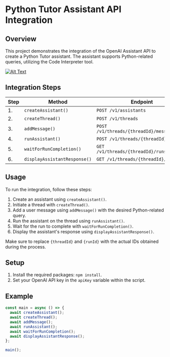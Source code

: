 # Python Tutor Assistant API Integration

## Overview

This project demonstrates the integration of the OpenAI Assistant API to create a Python Tutor assistant. The assistant supports Python-related queries, utilizing the Code Interpreter tool.

[![Alt Text](https://img.youtube.com/vi/pPXRmQ37M6k?si/0.jpg)](https://www.youtube.com/watch?v=pPXRmQ37M6k?si)

## Integration Steps

| Step | Method | Endpoint |
|------|--------|----------|
| 1.   | `createAssistant()` | `POST /v1/assistants` |
| 2.   | `createThread()` | `POST /v1/threads` |
| 3.   | `addMessage()` | `POST /v1/threads/{threadId}/messages` |
| 4.   | `runAssistant()` | `POST /v1/threads/{threadId}/runs` |
| 5.   | `waitForRunCompletion()` | `GET /v1/threads/{threadId}/runs/{runId}` |
| 6.   | `displayAssistantResponse()` | `GET /v1/threads/{threadId}/messages` |

## Usage

To run the integration, follow these steps:

1. Create an assistant using `createAssistant()`.
2. Initiate a thread with `createThread()`.
3. Add a user message using `addMessage()` with the desired Python-related query.
4. Run the assistant on the thread using `runAssistant()`.
5. Wait for the run to complete with `waitForRunCompletion()`.
6. Display the assistant's response using `displayAssistantResponse()`.

Make sure to replace `{threadId}` and `{runId}` with the actual IDs obtained during the process.

## Setup

1. Install the required packages: `npm install`.
2. Set your OpenAI API key in the `apiKey` variable within the script.

## Example

```javascript
const main = async () => {
  await createAssistant();
  await createThread();
  await addMessage();
  await runAssistant();
  await waitForRunCompletion();
  await displayAssistantResponse();
};

main();
